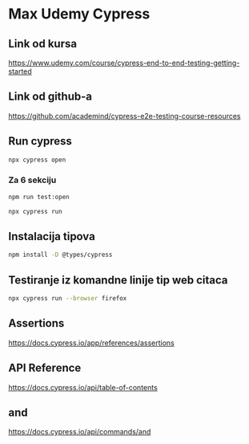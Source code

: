 # Max Udemy Cypress

## Link od kursa

<https://www.udemy.com/course/cypress-end-to-end-testing-getting-started>

## Link od github-a

<https://github.com/academind/cypress-e2e-testing-course-resources>

## Run cypress

```bash
npx cypress open
```

### Za 6 sekciju

```bash
npm run test:open
```

```bash
npx cypress run
```

## Instalacija tipova

```bash
npm install -D @types/cypress
```

## Testiranje iz komandne linije tip web citaca

```bash
npx cypress run --browser firefox
```

## Assertions

<https://docs.cypress.io/app/references/assertions>

## API Reference

<https://docs.cypress.io/api/table-of-contents>

## and

<https://docs.cypress.io/api/commands/and>
